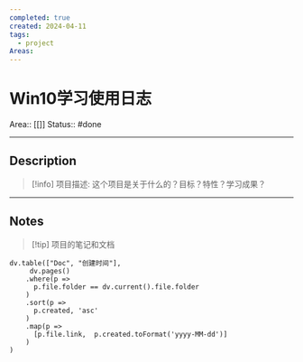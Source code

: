 ```yaml
---
completed: true
created: 2024-04-11
tags:
  - project
Areas: 
---
```


# Win10学习使用日志

Area:: [[]]
Status:: #done

___

## Description
> [!info] 项目描述: 这个项目是关于什么的？目标？特性？学习成果？

---

## Notes
> [!tip] 项目的笔记和文档
```dataviewjs
dv.table(["Doc", "创建时间"],
     dv.pages()
    .where(p => 
      p.file.folder == dv.current().file.folder
    )
    .sort(p => 
      p.created, 'asc'
    )
    .map(p => 
      [p.file.link,  p.created.toFormat('yyyy-MM-dd')]
    )
)
```
